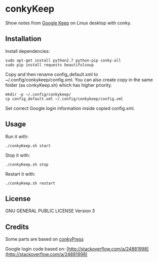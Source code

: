 conkyKeep
=========
Show notes from [Google Keep](https://keep.google.com/) on Linux desktop with conky.


Installation
------------

Install dependencies: 

    sudo apt-get install python2.7 python-pip conky-all
    sudo pip install requests beautifulsoup

Copy and then rename config_default.xml to ~/.config/conkykeep/config.xml. You can also create copy in the same folder (as conkyKeep.sh) which has higher priority.

    mkdir -p ~/.config/conkykeep/
    cp config_default.xml ~/.config/conkykeep/config.xml
    
Set correct Google login information inside copied config.xml.


Usage
-----

Run it with:

    ./conkyKeep.sh start

Stop it with:

    ./conkyKeep.sh stop
    
Restart it with:

    ./conkyKeep.sh restart


License
-------
GNU GENERAL PUBLIC LICENSE Version 3


Credits
-------
Some parts are based on [conkyPress](https://github.com/linuxm0nk3ys/conkyPress)

Google login code based on: [http://stackoverflow.com/a/24881998](http://stackoverflow.com/a/24881998)
